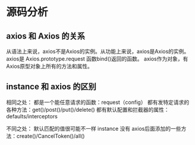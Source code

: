 # 源码分析

## axios 和 Axios 的关系

从语法上来说，axios不是Axios的实例。从功能上来说，axios是Axios的实例。
axios是 Axios.prototype.request 函数bind()返回的函数。
axios作为对象，有Axios原型对象上所有的方法和属性。

## instance 和 axios 的区别

相同之处：
都是一个能任意请求的函数：request（config）
都有发特定请求的各种方法：get()/post()/put()/delete()
都有默认配置和拦截器的属性：defaults/interceptors

不同之处：
默认匹配的值很可能不一样
instance 没有 axios后面添加的一些方法：create()/CancelToken()/all()
